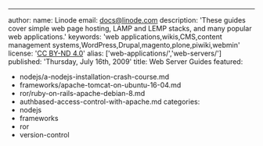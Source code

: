 ---
author:
  name: Linode
  email: docs@linode.com
description: 'These guides cover simple web page hosting, LAMP and LEMP stacks, and many popular web applications.'
keywords: 'web applications,wikis,CMS,content management systems,WordPress,Drupal,magento,plone,piwiki,webmin'
license: '[CC BY-ND 4.0](https://creativecommons.org/licenses/by-nd/4.0)'
alias: ['web-applications/','web-servers/']
published: 'Thursday, July 16th, 2009'
title: Web Server Guides
featured:
 - nodejs/a-nodejs-installation-crash-course.md
 - frameworks/apache-tomcat-on-ubuntu-16-04.md
 - ror/ruby-on-rails-apache-debian-8.md
 - authbased-access-control-with-apache.md
categories:
 - nodejs
 - frameworks
 - ror
 - version-control